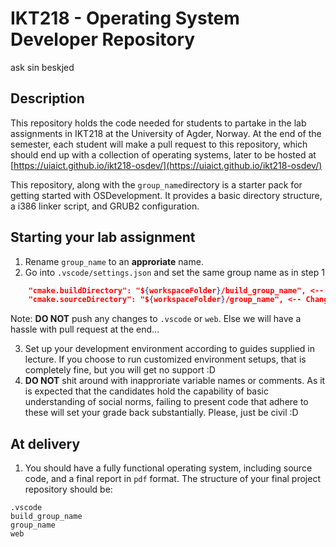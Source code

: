 # IKT218 - Operating System Developer Repository
ask sin beskjed

## Description
This repository holds the code needed for students to partake in the lab assignments in IKT218 at the University of Agder, Norway. At the end of the semester, each student will make a pull request to this repository, which should end up with a collection of operating systems, later to be hosted at [https://uiaict.github.io/ikt218-osdev/](https://uiaict.github.io/ikt218-osdev/)

This repository, along with the `group_name`directory is a starter pack for getting started with OSDevelopment. It provides a basic directory structure, a i386 linker script, and GRUB2 configuration.

## Starting your lab assignment
1. Rename `group_name` to an **approriate** name.
2. Go into `.vscode/settings.json` and set the same group name as in step 1 
```json
    "cmake.buildDirectory": "${workspaceFolder}/build_group_name", <-- Change
    "cmake.sourceDirectory": "${workspaceFolder}/group_name", <-- Change
```
Note: **DO NOT** push any changes to `.vscode` or `web`. Else we will have a hassle with pull request at the end...

3. Set up your development environment according to guides supplied in lecture. If you choose to run customized environment setups, that is completely fine, but you will get no support :D
4. **DO NOT** shit around with inapproriate variable names or comments. As it is expected that the candidates hold the capability of basic understanding of social norms, failing to present code that adhere to these will set your grade back substantially. Please, just be civil :D

## At delivery
1. You should have a fully functional operating system, including source code, and a final report in `pdf` format. The structure of your final project repository should be:
```
.vscode
build_group_name
group_name
web
```